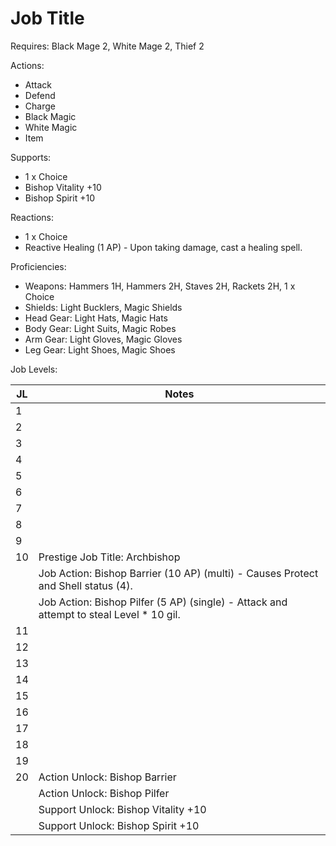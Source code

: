 # Job Title

Requires: Black Mage 2, White Mage 2, Thief 2

Actions:

- Attack
- Defend
- Charge
- Black Magic
- White Magic
- Item

Supports:

- 1 x Choice
- Bishop Vitality +10
- Bishop Spirit +10

Reactions:

- 1 x Choice
- Reactive Healing (1 AP) - Upon taking damage, cast a healing spell.

Proficiencies:

- Weapons: Hammers 1H, Hammers 2H, Staves 2H, Rackets 2H, 1 x Choice
- Shields: Light Bucklers, Magic Shields
- Head Gear: Light Hats, Magic Hats
- Body Gear: Light Suits, Magic Robes
- Arm Gear: Light Gloves, Magic Gloves
- Leg Gear: Light Shoes, Magic Shoes

Job Levels:

| JL | Notes |
| --- | --- |
| 1 | 
| 2 | 
| 3 | 
| 4 | 
| 5 | 
| 6 | 
| 7 | 
| 8 | 
| 9 | 
| 10 | Prestige Job Title: Archbishop
|    | Job Action: Bishop Barrier (10 AP) (multi) - Causes Protect and Shell status (4).
|    | Job Action: Bishop Pilfer (5 AP) (single) - Attack and attempt to steal Level * 10 gil.
| 11 | 
| 12 | 
| 13 | 
| 14 | 
| 15 | 
| 16 | 
| 17 | 
| 18 | 
| 19 | 
| 20 | Action Unlock: Bishop Barrier
|    | Action Unlock: Bishop Pilfer
|    | Support Unlock: Bishop Vitality +10
|    | Support Unlock: Bishop Spirit +10
